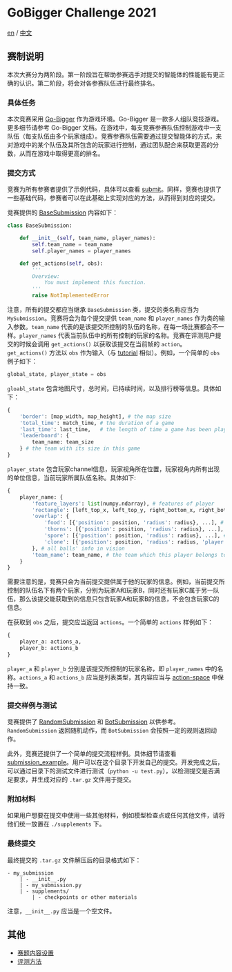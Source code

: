 # GoBigger Challenge 2021

[en](https://github.com/opendilab/GoBigger-Challenge-2021/blob/main/README.md) / [中文](https://github.com/opendilab/GoBigger-Challenge-2021/blob/main/README_zh.md)

## 赛制说明

本次大赛分为两阶段。第一阶段旨在帮助参赛选手对提交的智能体的性能能有更正确的认识。第二阶段，将会对各参赛队伍进行最终排名。

### 具体任务

本次竞赛采用 [Go-Bigger](https://github.com/opendilab/GoBigger) 作为游戏环境。Go-Bigger 是一款多人组队竞技游戏。更多细节请参考 Go-Bigger 文档。在游戏中，每支竞赛参赛队伍控制游戏中一支队伍（每支队伍由多个玩家组成）。竞赛参赛队伍需要通过提交智能体的方式，来对游戏中的某个队伍及其所包含的玩家进行控制，通过团队配合来获取更高的分数，从而在游戏中取得更高的排名。

### 提交方式

竞赛为所有参赛者提供了示例代码，具体可以查看 [submit](https://github.com/opendilab/GoBigger-Challenge-2021/blob/main/submit)。同样，竞赛也提供了一些基础代码，参赛者可以在此基础上实现对应的方法，从而得到对应的提交。

竞赛提供的 [BaseSubmission](https://github.com/opendilab/GoBigger-Challenge-2021/blob/main/submit/base_submission.py) 内容如下：

```python
class BaseSubmission:

    def __init__(self, team_name, player_names):
        self.team_name = team_name
        self.player_names = player_names

    def get_actions(self, obs):
        '''
        Overview:
            You must implement this function.
        '''
        raise NotImplementedError
```

注意，所有的提交都应当继承 `BaseSubmission` 类，提交的类名称应当为 `MySubmission`。竞赛将会为每个提交提供 `team_name` 和 `player_names` 作为类的输入参数。`team_name` 代表的是该提交所控制的队伍的名称，在每一场比赛都会不一样。`player_names` 代表当前队伍中的所有控制的玩家的名称。竞赛在评测用户提交的时候会调用 `get_actions()` 以获取该提交在当前帧的 `action`。`get_actions()` 方法以 `obs` 作为输入（与 [tutorial](https://opendilab.github.io/GoBigger/tutorial/space.html#space) 相似）。例如，一个简单的 `obs` 例子如下：

```python
global_state, player_state = obs
```

`gloabl_state` 包含地图尺寸，总时间，已持续时间，以及排行榜等信息。具体如下：

```python
{
    'border': [map_width, map_height], # the map size
    'total_time': match_time, # the duration of a game
    'last_time': last_time,   # the length of time a game has been played
    'leaderboard': {
        team_name: team_size
    } # the team with its size in this game
}
```

``player_state`` 包含玩家channel信息，玩家视角所在位置，玩家视角内所有出现的单位信息，当前玩家所属队伍名称。具体如下:

```python
{
    player_name: {
        'feature_layers': list(numpy.ndarray), # features of player
        'rectangle': [left_top_x, left_top_y, right_bottom_x, right_bottom_y], # the vision's position in the map
        'overlap': {
            'food': [{'position': position, 'radius': radius}, ...], # the length of food is not sure
            'thorns': [{'position': position, 'radius': radius}, ...], # the length of food is not sure
            'spore': [{'position': position, 'radius': radius}, ...], # the length of food is not sure
            'clone': [{'position': position, 'radius': radius, 'player': player_name, 'team': team_name}, ...], # the length of food is not sure
        }, # all balls' info in vision
        'team_name': team_name, # the team which this player belongs to 
    }
}
```

需要注意的是，竞赛只会为当前提交提供属于他的玩家的信息。例如，当前提交所控制的队伍名下有两个玩家，分别为玩家A和玩家B，同时还有玩家C属于另一队伍，那么该提交能获取到的信息只包含玩家A和玩家B的信息，不会包含玩家C的信息。

在获取到 `obs` 之后，提交应当返回 `actions`。一个简单的 `actions` 样例如下：

```python
{
    player_a: actions_a,
    player_b: actions_b
}
```

`player_a` 和 `player_b` 分别是该提交所控制的玩家名称，即 `player_names` 中的名称。`actions_a` 和 `actions_b` 应当是列表类型，其内容应当与 [action-space](https://opendilab.github.io/GoBigger/tutorial/space.html#action-space) 中保持一致。

### 提交样例与测试

竞赛提供了 [RandomSubmission](https://github.com/opendilab/GoBigger-Challenge-2021/blob/main/submit/random_submission.py) 和 [BotSubmission](https://github.com/opendilab/GoBigger-Challenge-2021/blob/main/submit/bot_submission.py) 以供参考。`RandomSubmission` 返回随机动作，而 `BotSubmission` 会按照一定的规则返回动作。

此外，竞赛还提供了一个简单的提交流程样例。具体细节请查看 [submission_example](https://github.com/opendilab/GoBigger-Challenge-2021/blob/main/submit/submission_example/)。用户可以在这个目录下开发自己的提交。开发完成之后，可以通过目录下的测试文件进行测试（`python -u test.py`），以检测提交是否满足要求，并生成对应的 `.tar.gz` 文件用于提交。

### 附加材料

如果用户想要在提交中使用一些其他材料，例如模型检查点或任何其他文件，请将他们统一放置在 `./supplements` 下。

### 最终提交

最终提交的 `.tar.gz` 文件解压后的目录格式如下：

```
- my_submission
    | - __init__.py
    | - my_submission.py
    | - supplements/
        | - checkpoints or other materials
```

注意，`__init__.py` 应当是一个空文件。

## 其他

* [赛题内容设置](https://github.com/opendilab/GoBigger-Challenge-2021/blob/main/challenge_settings.md)
* [评测方法](https://github.com/opendilab/GoBigger-Challenge-2021/blob/main/evaluation.md)







